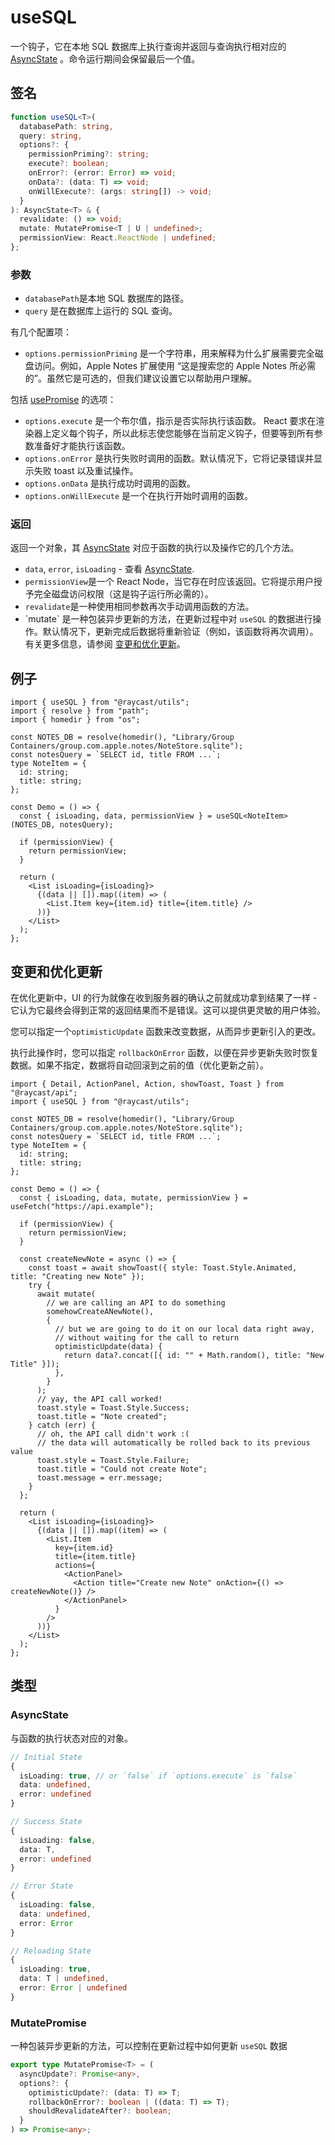 # useSQL

一个钩子，它在本地 SQL 数据库上执行查询并返回与查询执行相对应的 [AsyncState](usesql.md#asyncstate) 。命令运行期间会保留最后一个值。

## 签名

```ts
function useSQL<T>(
  databasePath: string,
  query: string,
  options?: {
    permissionPriming?: string;
    execute?: boolean;
    onError?: (error: Error) => void;
    onData?: (data: T) => void;
    onWillExecute?: (args: string[]) -> void;
  }
): AsyncState<T> & {
  revalidate: () => void;
  mutate: MutatePromise<T | U | undefined>;
  permissionView: React.ReactNode | undefined;
};
```

### 参数

* `databasePath`是本地 SQL 数据库的路径。
* `query` 是在数据库上运行的 SQL 查询。

有几个配置项：

* `options.permissionPriming` 是一个字符串，用来解释为什么扩展需要完全磁盘访问。例如，Apple Notes 扩展使用 “这是搜索您的 Apple Notes 所必需的”。虽然它是可选的，但我们建议设置它以帮助用户理解。

包括 [usePromise](usepromise.md) 的选项：

* `options.execute` 是一个布尔值，指示是否实际执行该函数。 React 要求在渲染器上定义每个钩子，所以此标志使您能够在当前定义钩子，但要等到所有参数准备好才能执行该函数。
* `options.onError` 是执行失败时调用的函数。默认情况下，它将记录错误并显示失败 toast 以及重试操作。
* `options.onData` 是执行成功时调用的函数。
* `options.onWillExecute` 是一个在执行开始时调用的函数。

### 返回

返回一个对象，其 [AsyncState](usesql.md#asyncstate) 对应于函数的执行以及操作它的几个方法。

* `data`, `error`, `isLoading` - 查看 [AsyncState](usesql.md#asyncstate).
* `permissionView`是一个 React Node，当它存在时应该返回。它将提示用户授予完全磁盘访问权限（这是钩子运行所必需的）。
* `revalidate`是一种使用相同参数再次手动调用函数的方法。
* \`mutate\` 是一种包装异步更新的方法，在更新过程中对 `useSQL` 的数据进行操作。默认情况下，更新完成后数据将重新验证（例如，该函数将再次调用）。有关更多信息，请参阅 [变更和优化更新](usesql.md#bian-geng-he-you-hua-geng-xin)。

## 例子

```tsx
import { useSQL } from "@raycast/utils";
import { resolve } from "path";
import { homedir } from "os";

const NOTES_DB = resolve(homedir(), "Library/Group Containers/group.com.apple.notes/NoteStore.sqlite");
const notesQuery = `SELECT id, title FROM ...`;
type NoteItem = {
  id: string;
  title: string;
};

const Demo = () => {
  const { isLoading, data, permissionView } = useSQL<NoteItem>(NOTES_DB, notesQuery);

  if (permissionView) {
    return permissionView;
  }

  return (
    <List isLoading={isLoading}>
      {(data || []).map((item) => (
        <List.Item key={item.id} title={item.title} />
      ))}
    </List>
  );
};
```

## 变更和优化更新

在优化更新中，UI 的行为就像在收到服务器的确认之前就成功拿到结果了一样 - 它认为它最终会得到正常的返回结果而不是错误。这可以提供更灵敏的用户体验。

您可以指定一个`optimisticUpdate` 函数来改变数据，从而异步更新引入的更改。

执行此操作时，您可以指定 `rollbackOnError` 函数，以便在异步更新失败时恢复数据。如果不指定，数据将自动回滚到之前的值（优化更新之前）。

```tsx
import { Detail, ActionPanel, Action, showToast, Toast } from "@raycast/api";
import { useSQL } from "@raycast/utils";

const NOTES_DB = resolve(homedir(), "Library/Group Containers/group.com.apple.notes/NoteStore.sqlite");
const notesQuery = `SELECT id, title FROM ...`;
type NoteItem = {
  id: string;
  title: string;
};

const Demo = () => {
  const { isLoading, data, mutate, permissionView } = useFetch("https://api.example");

  if (permissionView) {
    return permissionView;
  }

  const createNewNote = async () => {
    const toast = await showToast({ style: Toast.Style.Animated, title: "Creating new Note" });
    try {
      await mutate(
        // we are calling an API to do something
        somehowCreateANewNote(),
        {
          // but we are going to do it on our local data right away,
          // without waiting for the call to return
          optimisticUpdate(data) {
            return data?.concat([{ id: "" + Math.random(), title: "New Title" }]);
          },
        }
      );
      // yay, the API call worked!
      toast.style = Toast.Style.Success;
      toast.title = "Note created";
    } catch (err) {
      // oh, the API call didn't work :(
      // the data will automatically be rolled back to its previous value
      toast.style = Toast.Style.Failure;
      toast.title = "Could not create Note";
      toast.message = err.message;
    }
  };

  return (
    <List isLoading={isLoading}>
      {(data || []).map((item) => (
        <List.Item
          key={item.id}
          title={item.title}
          actions={
            <ActionPanel>
              <Action title="Create new Note" onAction={() => createNewNote()} />
            </ActionPanel>
          }
        />
      ))}
    </List>
  );
};
```

## 类型

### AsyncState

与函数的执行状态对应的对象。

```ts
// Initial State
{
  isLoading: true, // or `false` if `options.execute` is `false`
  data: undefined,
  error: undefined
}

// Success State
{
  isLoading: false,
  data: T,
  error: undefined
}

// Error State
{
  isLoading: false,
  data: undefined,
  error: Error
}

// Reloading State
{
  isLoading: true,
  data: T | undefined,
  error: Error | undefined
}
```

### MutatePromise

一种包装异步更新的方法，可以控制在更新过程中如何更新 `useSQL` 数据

```ts
export type MutatePromise<T> = (
  asyncUpdate?: Promise<any>,
  options?: {
    optimisticUpdate?: (data: T) => T;
    rollbackOnError?: boolean | ((data: T) => T);
    shouldRevalidateAfter?: boolean;
  }
) => Promise<any>;
```
